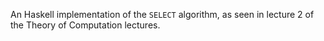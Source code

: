 An Haskell implementation of the `SELECT` algorithm, as seen in lecture 2 of the Theory
of Computation lectures.
